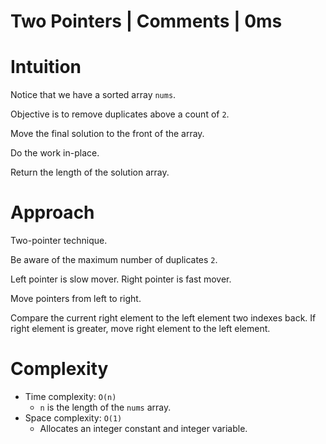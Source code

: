 # Two Pointers | Comments | 0ms

# Intuition

Notice that we have a sorted array `nums`.

Objective is to remove duplicates above a count of `2`.

Move the final solution to the front of the array.

Do the work in-place.

Return the length of the solution array.

# Approach

Two-pointer technique.

Be aware of the maximum number of duplicates `2`.

Left pointer is slow mover. Right pointer is fast mover.

Move pointers from left to right.

Compare the current right element to the left element two indexes back. If right element is greater, move right element to the left element.

# Complexity

- Time complexity: `O(n)`
  - `n` is the length of the `nums` array.
- Space complexity: `O(1)`
  - Allocates an integer constant and integer variable.
